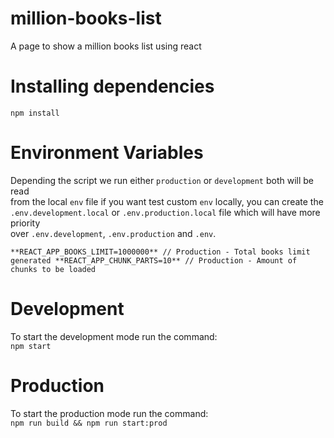 # million-books-list
A page to show a million books list using react

# Installing dependencies
`
  npm install
`
# Environment Variables
Depending the script we run either `production` or `development` both will be read   
from the local `env` file if you want test custom `env` locally, you can create the   
`.env.development.local` or `.env.production.local` file which will have more priority   
over `.env.development`, `.env.production` and `.env`.

`
  **REACT_APP_BOOKS_LIMIT=1000000** // Production - Total books limit generated
  **REACT_APP_CHUNK_PARTS=10** // Production - Amount of chunks to be loaded   
`

# Development
To start the development mode run the command:   
`
  npm start
`

# Production
To start the production mode run the command:   
`
  npm run build && npm run start:prod
`
